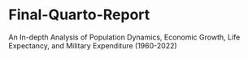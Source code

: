 # Final-Quarto-Report
An In-depth Analysis of Population Dynamics, Economic Growth, Life Expectancy, and Military Expenditure (1960-2022)
